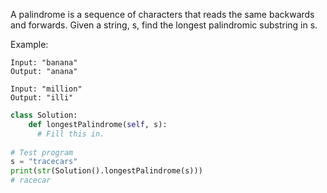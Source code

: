 
A palindrome is a sequence of characters that reads the same backwards and forwards. Given a string, s, find the longest palindromic substring in s.

Example:
```
Input: "banana"
Output: "anana"

Input: "million"
Output: "illi"
```

```python
class Solution: 
    def longestPalindrome(self, s):
      # Fill this in.
        
# Test program
s = "tracecars"
print(str(Solution().longestPalindrome(s)))
# racecar
```
